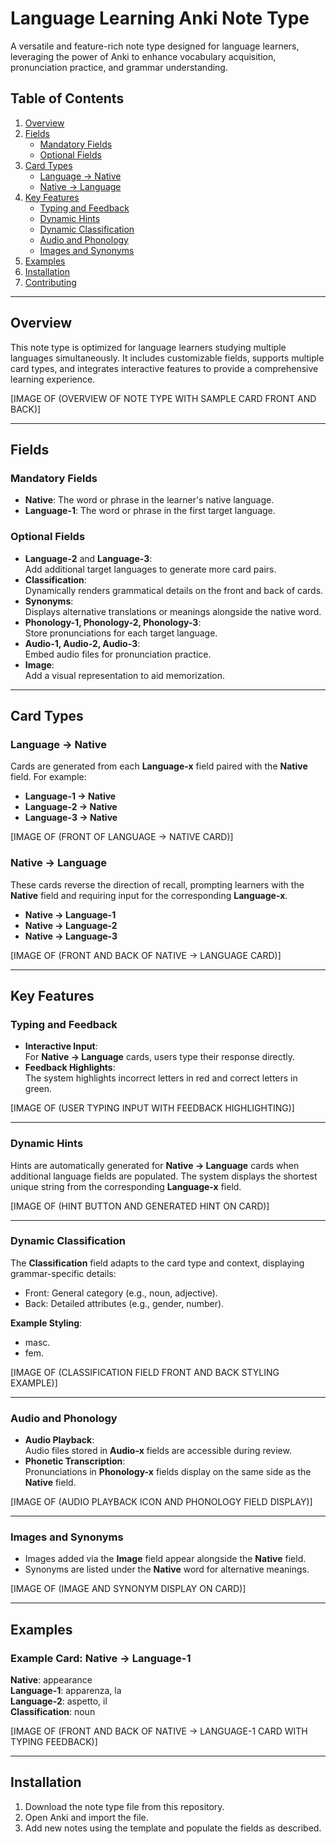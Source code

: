 # Language Learning Anki Note Type

A versatile and feature-rich note type designed for language learners, leveraging the power of Anki to enhance vocabulary acquisition, pronunciation practice, and grammar understanding.

## Table of Contents

1. [Overview](#overview)
2. [Fields](#fields)
    - [Mandatory Fields](#mandatory-fields)
    - [Optional Fields](#optional-fields)
3. [Card Types](#card-types)
    - [Language -> Native](#language--native)
    - [Native -> Language](#native--language)
4. [Key Features](#key-features)
    - [Typing and Feedback](#typing-and-feedback)
    - [Dynamic Hints](#dynamic-hints)
    - [Dynamic Classification](#dynamic-classification)
    - [Audio and Phonology](#audio-and-phonology)
    - [Images and Synonyms](#images-and-synonyms)
5. [Examples](#examples)
6. [Installation](#installation)
7. [Contributing](#contributing)

---

## Overview

This note type is optimized for language learners studying multiple languages simultaneously. It includes customizable fields, supports multiple card types, and integrates interactive features to provide a comprehensive learning experience.

[IMAGE OF (OVERVIEW OF NOTE TYPE WITH SAMPLE CARD FRONT AND BACK)]

---

## Fields

### Mandatory Fields

- **Native**: The word or phrase in the learner's native language.
- **Language-1**: The word or phrase in the first target language.

### Optional Fields

- **Language-2** and **Language-3**:  
    Add additional target languages to generate more card pairs.
- **Classification**:  
    Dynamically renders grammatical details on the front and back of cards.
- **Synonyms**:  
    Displays alternative translations or meanings alongside the native word.
- **Phonology-1, Phonology-2, Phonology-3**:  
    Store pronunciations for each target language.
- **Audio-1, Audio-2, Audio-3**:  
    Embed audio files for pronunciation practice.
- **Image**:  
    Add a visual representation to aid memorization.

---

## Card Types

### Language -> Native

Cards are generated from each **Language-x** field paired with the **Native** field. For example:

- **Language-1 -> Native**
- **Language-2 -> Native**
- **Language-3 -> Native**

[IMAGE OF (FRONT OF LANGUAGE -> NATIVE CARD)]

### Native -> Language

These cards reverse the direction of recall, prompting learners with the **Native** field and requiring input for the corresponding **Language-x**.

- **Native -> Language-1**
- **Native -> Language-2**
- **Native -> Language-3**

[IMAGE OF (FRONT AND BACK OF NATIVE -> LANGUAGE CARD)]

---

## Key Features

### Typing and Feedback

- **Interactive Input**:  
    For **Native -> Language** cards, users type their response directly.
- **Feedback Highlights**:  
    The system highlights incorrect letters in red and correct letters in green.

[IMAGE OF (USER TYPING INPUT WITH FEEDBACK HIGHLIGHTING)]

---

### Dynamic Hints

Hints are automatically generated for **Native -> Language** cards when additional language fields are populated. The system displays the shortest unique string from the corresponding **Language-x** field.

[IMAGE OF (HINT BUTTON AND GENERATED HINT ON CARD)]

---

### Dynamic Classification

The **Classification** field adapts to the card type and context, displaying grammar-specific details:

- Front: General category (e.g., noun, adjective).
- Back: Detailed attributes (e.g., gender, number).

**Example Styling**:

- masc.
- fem.

[IMAGE OF (CLASSIFICATION FIELD FRONT AND BACK STYLING EXAMPLE)]

---

### Audio and Phonology

- **Audio Playback**:  
    Audio files stored in **Audio-x** fields are accessible during review.
- **Phonetic Transcription**:  
    Pronunciations in **Phonology-x** fields display on the same side as the **Native** field.

[IMAGE OF (AUDIO PLAYBACK ICON AND PHONOLOGY FIELD DISPLAY)]

---

### Images and Synonyms

- Images added via the **Image** field appear alongside the **Native** field.
- Synonyms are listed under the **Native** word for alternative meanings.

[IMAGE OF (IMAGE AND SYNONYM DISPLAY ON CARD)]

---

## Examples

### Example Card: Native -> Language-1

**Native**: appearance  
**Language-1**: apparenza, la  
**Language-2**: aspetto, il  
**Classification**: noun

[IMAGE OF (FRONT AND BACK OF NATIVE -> LANGUAGE-1 CARD WITH TYPING FEEDBACK)]

---

## Installation

1. Download the note type file from this repository.
2. Open Anki and import the file.
3. Add new notes using the template and populate the fields as described.

